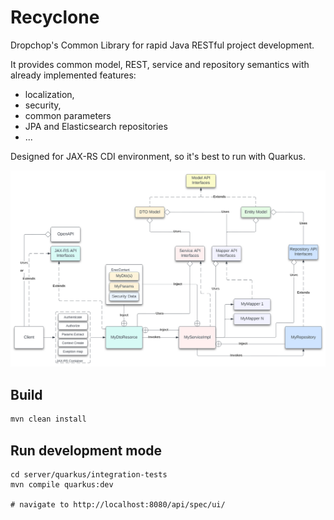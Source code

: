 # Recyclone

Dropchop's Common Library for rapid Java RESTful project development.

It provides common model, REST, service and repository semantics with already implemented features:
- localization,
- security,
- common parameters
- JPA and Elasticsearch repositories
- ...

Designed for JAX-RS CDI environment, so it's best to run with Quarkus.

![Overview](https://raw.githubusercontent.com/dropchop-com/recyclone/4ec9266f62f3b34cc231cdcb3d82eaaf5797033c/docs/img/Recyclone.svg  "Overview")

## Build

```bash 
mvn clean install
```

## Run development mode

```shell
cd server/quarkus/integration-tests
mvn compile quarkus:dev

# navigate to http://localhost:8080/api/spec/ui/
```

